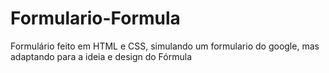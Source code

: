 # Formulario-Formula
Formulário feito em HTML e CSS, simulando um formulario do google, mas adaptando para a ideia e design do Fórmula
